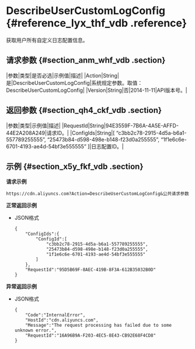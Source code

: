 # DescribeUserCustomLogConfig {#reference_lyx_thf_vdb .reference}

获取用户所有自定义日志配置信息。

## 请求参数 {#section_anm_whf_vdb .section}

|参数|类型|是否必选|示例值|描述|
|Action|String|是|DescribeUserCustomLogConfig|系统规定参数。取值：DescribeUserCustomLogConfig|
|Version|String|否|2014-11-11|API版本号。|

## 返回参数 {#section_qh4_ckf_vdb .section}

|参数|类型|示例值|描述|
|RequestId|String|94E3559F-7B6A-4A5E-AFFD-44E2A208A249|请求ID。|
|ConfigIds|String|\[ “c3bb2c78-2915-4d5a-b6a1-557789255555”, “25473b84-d598-498e-b148-f23d0a255555”, “1f1e6c6e-6701-4193-ae4d-54bf3e555555” \]|日志配置ID。|

## 示例 {#section_x5y_fkf_vdb .section}

**请求示例**

```
https://cdn.aliyuncs.com?Action=DescribeUserCustomLogConfig&公共请求参数
```

**正常返回示例**

-   JSON格式

    ```
    {
        "ConfigIds":{
            "ConfigId":[
                "c3bb2c78-2915-4d5a-b6a1-557789255555",
                "25473b84-d598-498e-b148-f23d0a255555",
                "1f1e6c6e-6701-4193-ae4d-54bf3e555555"
            ]
        },
        "RequestId":"95D5B69F-8AEC-419B-8F3A-612B35032B0D"
    }
    ```


**异常返回示例**

-   JSON格式

    ```
    {
        "Code":"InternalError",
        "HostId":"cdn.aliyuncs.com",
        "Message":"The request processing has failed due to some unknown error.",
        "RequestId":"16A96B9A-F203-4EC5-8E43-CB92E68F4CD8"
    }
    ```


